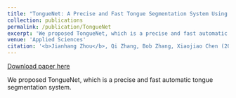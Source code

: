 ```yaml
---
title: "TongueNet: A Precise and Fast Tongue Segmentation System Using U-Net with a Morphological Processing Layer"
collection: publications
permalink: /publication/TongueNet
excerpt: 'We proposed TongueNet, which is a precise and fast automatic tongue segmentation system.'
venue: 'Applied Sciences'
citation: '<b>Jianhang Zhou</b>, Qi Zhang, Bob Zhang, Xiaojiao Chen (2019). &quot;TongueNet: A Precise and Fast Tongue Segmentation System Using U-Net with a Morphological Processing Layer.&quot; <i>Applied Sciences</i>. 9(15), 3128.'
---
```


[Download paper here](http://combatzhou.github.io/files/applsci-09-03128-v2.pdf)

We proposed TongueNet, which is a precise and fast automatic tongue segmentation system.
